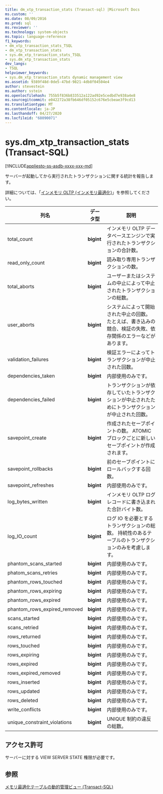 ```yaml
---
title: dm_xtp_transaction_stats (Transact-sql) |Microsoft Docs
ms.custom: ''
ms.date: 08/09/2016
ms.prod: sql
ms.reviewer: ''
ms.technology: system-objects
ms.topic: language-reference
f1_keywords:
- dm_xtp_transaction_stats_TSQL
- dm_xtp_transaction_stats
- sys.dm_xtp_transaction_stats_TSQL
- sys.dm_xtp_transaction_stats
dev_langs:
- TSQL
helpviewer_keywords:
- sys.dm_xtp_transaction_stats dynamic management view
ms.assetid: 9389f48d-0de5-47bd-9821-4db8f04504e4
author: stevestein
ms.author: sstein
ms.openlocfilehash: 755b5f836b833512a122ad92e5cedbd7e938a4e8
ms.sourcegitcommit: e042272a38fb646df05152c676e5cbeae3f9cd13
ms.translationtype: MT
ms.contentlocale: ja-JP
ms.lasthandoff: 04/27/2020
ms.locfileid: "68090071"
---
```

# <a name="sysdm_xtp_transaction_stats-transact-sql"></a>sys.dm_xtp_transaction_stats (Transact-SQL)
[!INCLUDE[appliesto-ss-asdb-xxxx-xxx-md](../../includes/appliesto-ss-asdb-xxxx-xxx-md.md)]

  サーバーが起動してから実行されたトランザクションに関する統計を報告します。  
  
 詳細については、「[インメモリ OLTP &#40;インメモリ最適化&#41;](../../relational-databases/in-memory-oltp/in-memory-oltp-in-memory-optimization.md)」を参照してください。  
  
|列名|データ型|説明|  
|-----------------|---------------|-----------------|  
|total_count|**bigint**|インメモリ OLTP データベースエンジンで実行されたトランザクションの合計数。|  
|read_only_count|**bigint**|読み取り専用トランザクションの数。|  
|total_aborts|**bigint**|ユーザーまたはシステムの中止によって中止されたトランザクションの総数。|  
|user_aborts|**bigint**|システムによって開始された中止の回数。 たとえば、書き込みの競合、検証の失敗、依存関係のエラーなどがあります。|  
|validation_failures|**bigint**|検証エラーによってトランザクションが中止された回数。|  
|dependencies_taken|**bigint**|内部使用のみです。|  
|dependencies_failed|**bigint**|トランザクションが依存していたトランザクションが中止されたためにトランザクションが中止された回数。|  
|savepoint_create|**bigint**|作成されたセーブポイントの数。 ATOMIC ブロックごとに新しいセーブポイントが作成されます。|  
|savepoint_rollbacks|**bigint**|前のセーブポイントにロールバックする回数。|  
|savepoint_refreshes|**bigint**|内部使用のみです。|  
|log_bytes_written|**bigint**|インメモリ OLTP ログレコードに書き込まれた合計バイト数。|  
|log_IO_count|**bigint**|ログ IO を必要とするトランザクションの総数。 持続性のあるテーブルのトランザクションのみを考慮します。|  
|phantom_scans_started|**bigint**|内部使用のみです。|  
|phatom_scans_retries|**bigint**|内部使用のみです。|  
|phantom_rows_touched|**bigint**|内部使用のみです。|  
|phantom_rows_expiring|**bigint**|内部使用のみです。|  
|phantom_rows_expired|**bigint**|内部使用のみです。|  
|phantom_rows_expired_removed|**bigint**|内部使用のみです。|  
|scans_started|**bigint**|内部使用のみです。|  
|scans_retried|**bigint**|内部使用のみです。|  
|rows_returned|**bigint**|内部使用のみです。|  
|rows_touched|**bigint**|内部使用のみです。|  
|rows_expiring|**bigint**|内部使用のみです。|  
|rows_expired|**bigint**|内部使用のみです。|  
|rows_expired_removed|**bigint**|内部使用のみです。|  
|rows_inserted|**bigint**|内部使用のみです。|  
|rows_updated|**bigint**|内部使用のみです。|  
|rows_deleted|**bigint**|内部使用のみです。|  
|write_conflicts|**bigint**|内部使用のみです。|  
|unique_constraint_violations|**bigint**|UNIQUE 制約の違反の総数。|  
  
## <a name="permissions"></a>アクセス許可  
 サーバーに対する VIEW SERVER STATE 権限が必要です。  
  
## <a name="see-also"></a>参照  
 [メモリ最適化テーブルの動的管理ビュー &#40;Transact-SQL&#41;](../../relational-databases/system-dynamic-management-views/memory-optimized-table-dynamic-management-views-transact-sql.md)  
  
  
